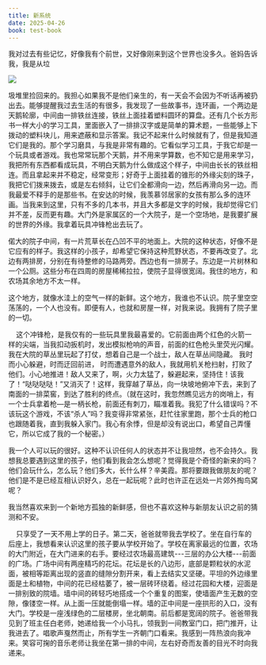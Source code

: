 ```yaml
---
title: 新系统
date: 2025-04-26
book: test-book
---
```

 我对过去有些记忆，好像我有个前世，又好像刚来到这个世界也没多久。爸妈告诉我，我是从垃

![](https://ucarecdn.com/0add54bb-7fd8-4b18-88bf-a485f402ef07/)

圾堆里捡回来的。我担心如果我不是他们亲生的，有一天会不会因为不听话再被扔出去。能够提醒我过去生活的有很多，我发现了一些故事书，连环画，一个两边是天鹅轮廓，中间由一排铁丝连接，铁丝上面挂着塑料圆环的算盘。还有几个长方形书一样大小的学习工具，里面嵌入了一排排汉字或是简单的算术题，一些能够上下拨动的塑料块儿，用来遮蔽和显示答案。我记不起来什么时候就有了，但是我知道它们是我的。那个学习磨具，与我是非常有趣的。它看似学习工具，于我它却是一个玩具或者游戏。我也常常玩那个天鹅，并不用来学算数，也不知它是用来学习，我把所有东西都看成玩具，不明白天鹅为什么做成这个样子，中间由长长的铁丝相连。而且拿起来并不稳定，经常变形；好奇于上面挂着的锥形的外缘尖刻的珠子，我把它们拨来拨去，或是左右倾斜，让它们全都滑向一边，然后再滑向另一边。而我最爱不释手的是那些书。在安达的时候，我羡慕邻居家的女孩有那么多的连环画。当我来到这里，只有不多的几本书，并且大多都是文字的时候，我却觉得它们并不差，反而更有趣。大门外是家属区的一个大院子，是一个空场地，是我要扩展的世界的外缘。我拿着玩具冲锋枪出去玩了。

偌大的院子中间，有一片荒草长在凸凹不平的地面上。大院的这种状态，好像不是它应有的样子。我这样的小孩子，却希望它保持这种荒野状态，不要再改变了。北边有两排房，分别在有待整修的马路两旁。西边也有一排房子。东边是一片树林和一个公厕。这些分布在四周的房屋稀稀拉拉，使院子显得很宽阔。我住的地方，和农场其余地方不太一样。

这个地方，就像水洼上的空气一样的新鲜。这个地方，我谁也不认识。院子里空空荡荡的，一个人也没有。即便有人，也就和房屋一样，对我来说。我拥有了院子里的一切。

    这个冲锋枪，是我仅有的一些玩具里我最喜爱的。它前面由两个红色的火箭一样的尖端，当我扣动扳机时，发出模拟枪响的声音，前面的红色枪头里荧光闪耀。我在大院的草丛里玩起了打仗，想着自己是一个战士，敌人在草丛间隐藏。 我时而小心躲避，时而迂回前进， 时而遭遇意外的敌人，我就用机关枪扫射，打败了他们。小心地推进！敌人又来了，啊，火力太猛了，躲避起来，坚持住！该我了！“哒哒哒哒！”又消灭了！这样，我穿越了草丛，向一块坡地俯冲下去，来到了南面的一排菜窖，到达了胜利的终点。（就在这时，我忽然瞧见远方的岗哨上，有一个士兵拿着枪—是一柄长枪，前面还有刺刀，瞄准着我。我犯了什么错误吗？不该玩这个游戏，不该“杀人”吗？我变得非常紧张，赶忙往家里跑，那个士兵的枪口也跟随着我，直到我躲入家门。我心有余悸，但是却没有说出口，希望自己弄懂它，所以它成了我的一个秘密。）

我一个人可以玩的很好。这种不认识任何人的状态并不让我坦然，也不会持久。我想我总要遇到这里的孩子，他们看到我会怎么想呢？觉得我是个奇怪的新来的吗？他们会玩什么，怎么玩？他们多大，长什么样？辛美霞。那将要跟我做朋友的呢？他们是不是已经互相认识好久，总在一起玩呢？此时也许正在远处一片郊外掏鸟窝呢？

我当然喜欢来到一个新地方孤独的新鲜感，但也不喜欢这种与新朋友认识之前的猜测和不安。

    只享受了一天不用上学的日子。第二天，爸爸就带我去学校了。坐在自行车的后座上，我想看来认识这里的孩子要从学校开始了。学校在离家最远的位置，农场的大门附近，在大门进来的右手。要经过农场最高建筑---三层的办公大楼---前面的广场。广场中间有两座精巧的花坛。花坛是长的八边形，底部是颗粒状的水泥面，被相等距离出现的竖直的缝隙分割开来，看上去结实又坚硬。平坦的外边缘里面是土和植物，中间的花已经枯萎了，被一层砖环绕着。经过花园和大楼，迎面是一排别致的院墙。墙中间的砖轻巧地搭成一个个重复的图案，使墙面产生无数的空隙，像镂空一样。从上面一压就能倒塌一样。墙的正中间是一座拱形的入口，没有大门。学校是一座浅绿色的二层楼房，坐北朝南。前后都是宽阔的院子。爸爸带我见到了班主任白老师，她递给我一个小马扎，领我到一间教室门口，把门推开，让我进去了。唱歌声戛然而止，所有学生一齐朝门口看来。我感到一阵热浪向我冲来。笑容可掬的音乐老师让我坐在第一排的中间，左右好奇而友善的目光不时向我递来。